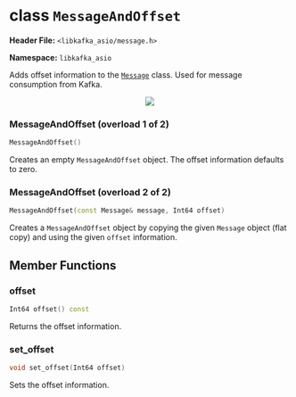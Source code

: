
class `MessageAndOffset`
========================

**Header File:** `<libkafka_asio/message.h>`

**Namespace:** `libkafka_asio`

Adds offset information to the [`Message`](message) class. Used for message 
consumption from Kafka.

<center>
<img src="http://yuml.me/diagram/nofunky;scale:80/class/
[Message|+attributes;+key:Bytes;+value:Bytes]^-[MessageAndOffset{bg:orange}|+offset],
[Message]+- 0..1[MessageSet],
[MessageSet]++-*[MessageAndOffset]" 
/>
</center>

### MessageAndOffset (overload 1 of 2)
```cpp
MessageAndOffset()
```

Creates an empty `MessageAndOffset` object. The offset information defaults
to zero.


### MessageAndOffset (overload 2 of 2)
```cpp
MessageAndOffset(const Message& message, Int64 offset)
```

Creates a `MessageAndOffset` object by copying the given `Message` object (flat
copy) and using the given `offset` information.


## Member Functions

### offset
```cpp
Int64 offset() const
```

Returns the offset information.


### set_offset
```cpp
void set_offset(Int64 offset)
```

Sets the offset information.
